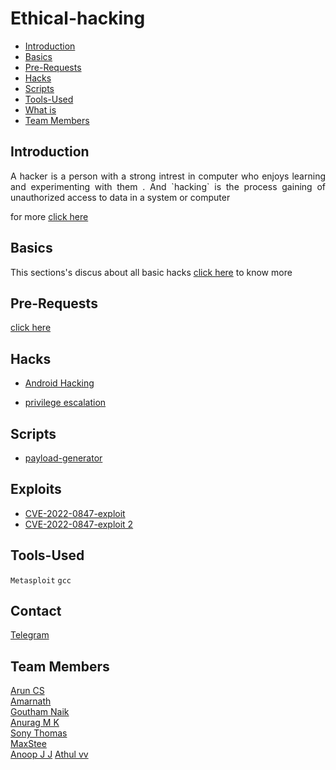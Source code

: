 # Ethical-hacking

- [Introduction](#introduction)
- [Basics](#basics)
- [Pre-Requests](#pre-requests)
- [Hacks](#hacks)
- [Scripts](#scripts)
- [Tools-Used](#Tools-Used)
- [What is](#whatis)
- [Team Members](#team-members)

## Introduction 
   <p align="justify"> 
      A hacker is a person with a strong intrest in computer who enjoys learning and experimenting with them . And `hacking` is the process gaining of unauthorized access to data in a system or computer
   </p>


for more [click here](https://github.com/aruncs31s/ethical-hacking/tree/main/Introduction)

## Basics 
This sections's discus about all basic hacks
[click here](https://github.com/aruncs31s/ethical-hacking/tree/main/Basics) to know more 

## Pre-Requests

[click here](https://github.com/aruncs31s/ethical-hacking/tree/main/Pre-Requests)


## Hacks
- [Android Hacking](https://github.com/aruncs31s/ethical-hacking/tree/main/android-hacking)

- [privilege escalation](https://github.com/aruncs31s/ethical-hacking/tree/main/privilege%20escalation)


## Scripts 
- [payload-generator](https://github.com/aruncs31s/ethical-hacking/blob/main/Scripts/payload-generator-script1.sh)

## Exploits 

- [CVE-2022-0847-exploit](https://github.com/aruncs31s/ethical-hacking/blob/main/Scripts/CVE-2022-0847-exploit.c)
- [CVE-2022-0847-exploit 2](https://github.com/aruncs31s/ethical-hacking/blob/main/Scripts/CVE-2022-0847-exploit.c2)

## Tools-Used

`Metasploit`  `gcc`
## Contact

[Telegram](https://t.me/+mqL4fZrUtEw0MjJl)

## Team Members

[Arun CS](https://github.com/aruncs31s/
)
<br>
[Amarnath](https://github.com/amarnath749)
<br>
[Goutham Naik](https://github.com/Gouthamexe)
<br>
[Anurag M K]()
<br>
[Sony Thomas](https://github.com/sonyt86)
<br>
[MaxStee](https://github.com/Maxsteee)
<br>
[Anoop J J]()
[Athul vv](https://github.com/athulvv1)